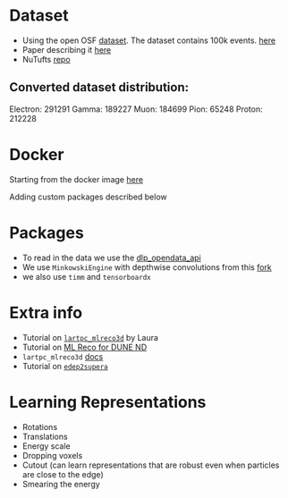 # Dataset
- Using the open OSF [dataset](https://osf.io/vruzp/?view_only=). The dataset contains 100k events. [here](https://osf.io/hb437/download)
- Paper describing it [here](https://arxiv.org/pdf/2006.01993.pdf)
- NuTufts [repo](https://github.com/NuTufts/pilarnet_w_larcv1)

## Converted dataset distribution:

Electron: 291291
Gamma: 189227
Muon: 184699
Pion: 65248
Proton: 212228


# Docker
Starting from the docker image [here](https://hub.docker.com/layers/deeplearnphysics/larcv2/ub20.04-cuda11.6-pytorch1.13-larndsim/images/sha256-afe799e39e2000949f3f247ab73fe70039fb411cb301cb3c78678b68c22e37fb?context=explore)

Adding custom packages described below

# Packages
 - To read in the data we use the [dlp_opendata_api](https://github.com/DeepLearnPhysics/dlp_opendata_api)
 - We use `MinkowskiEngine` with depthwise convolutions from this [fork](https://github.com/fededagos/MinkowskiEngine)
 - we also use `timm` and `tensorboardx`


# Extra info 
- Tutorial on [`lartpc_mlreco3d`](http://stanford.edu/~ldomine/) by Laura
- Tutorial on [ML Reco for DUNE ND](https://indico.fnal.gov/event/50338/)
- `lartpc_mlreco3d` [docs](https://lartpc-mlreco3d.readthedocs.io/)
- Tutorial on [`edep2supera`](https://www.deeplearnphysics.org/edep2supera_tutorials/)

# Learning Representations
- Rotations 
- Translations
- Energy scale
- Dropping voxels
- Cutout (can learn representations that are robust even when particles are close to the edge)
- Smearing the energy 

